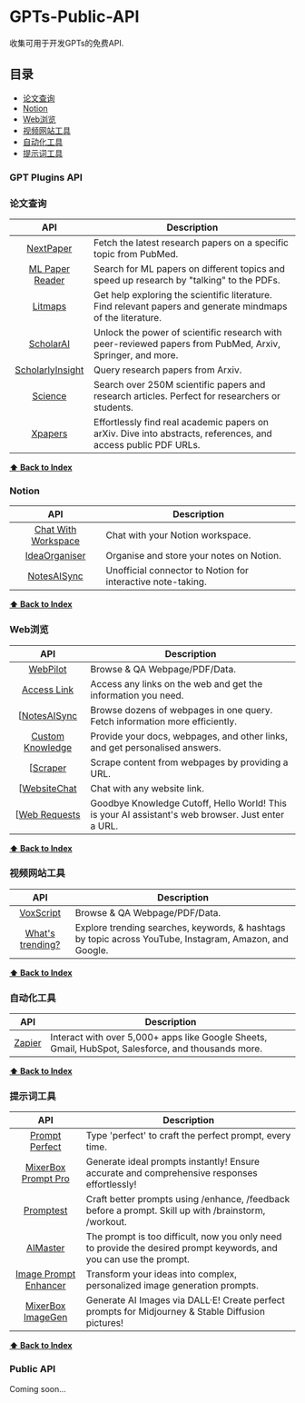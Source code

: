 # GPTs-Public-API
收集可用于开发GPTs的免费API.



## 目录


- [论文查询](#论文查询)
- [Notion](#Notion)
- [Web浏览](#Web浏览)
- [视频网站工具](#视频网站工具)
- [自动化工具](#自动化工具)
- [提示词工具](#提示词工具)



### GPT Plugins API


### 论文查询

|                                            API                                                  | Description                                 |  
| :----------------------------------------------------------------------------------------:      | ------------------------------------------- |
| [NextPaper](https://nextpaperplugin--mengzhao1.repl.co/.well-known/openapi.yaml)                | Fetch the latest research papers on a specific topic from PubMed. |  
| [ML Paper Reader](https://enigmatic-journey-85840.herokuapp.com/openapi.yaml)                   | Search for ML papers on different topics and speed up research by "talking" to the PDFs. |  
| [Litmaps](https://api.litmaps.com/openapi.yaml)                                                 | Get help exploring the scientific literature. Find relevant papers and generate mindmaps of the literature. |  
| [ScholarAI](https://scholar-ai.net/openapi.yaml)                                                | Unlock the power of scientific research with peer-reviewed papers from PubMed, Arxiv, Springer, and more. |  
| [ScholarlyInsight](https://scholarlyinsight--chao-gu-ge-lei.repl.co/openapi.yaml)               | Query research papers from Arxiv. |  
| [Science](https://oa.mg/ai/openapi.yaml)                                                        | Search over 250M scientific papers and research articles. Perfect for researchers or students. |  
| [Xpapers](https://xapi.lihaorui.com/openapi.yaml)                                               | Effortlessly find real academic papers on arXiv. Dive into abstracts, references, and access public PDF URLs.|  
**[⬆ Back to Index](#index)**

### Notion

|                                            API                                                  | Description                                 |  
| :----------------------------------------------------------------------------------------:      | ------------------------------------------- |
| [Chat With Workspace](https://api.notionlink.io/openapi.yaml)                                   | Chat with your Notion workspace.|  
| [IdeaOrganiser](https://idea-organiser.inu-ai.com/openapi.yaml)                                 | Organise and store your notes on Notion. |  
| [NotesAISync](https://plugin.notion.ainotevault.com/openapi.json)                               | Unofficial connector to Notion for interactive note-taking.|  
**[⬆ Back to Index](#index)**

### Web浏览

|                                            API                                                  | Description                                 |  
| :----------------------------------------------------------------------------------------:      | ------------------------------------------- |
| [WebPilot](https://webreader.webpilotai.com/openapi.yaml)                                       | Browse & QA Webpage/PDF/Data. |  
| [Access Link](https://www.accesslinks.ai/.well-known/openapi.yaml)                              | Access any links on the web and get the information you need.|  
| [[NotesAISync](https://testplugin.feednews.com/.well-known/openapi.yaml)                        | Browse dozens of webpages in one query. Fetch information more efficiently.|  
| [Custom Knowledge](https://oracle.eesel.app/.well-known/openapi.yaml)                           | Provide your docs, webpages, and other links, and get personalised answers.|  
| [[Scraper](https://scraper.gafo.tech/openapi.yaml)                                              |Scrape content from webpages by providing a URL.|  
| [[WebsiteChat](https://plugin.chatshape.com/openapi.yaml)                                       | Chat with any website link.|  
| [[Web Requests](https://plugin.wegpt.ai/openapi.json)                                           | Goodbye Knowledge Cutoff, Hello World! This is your AI assistant's web browser. Just enter a URL. |  
**[⬆ Back to Index](#index)**

### 视频网站工具

|                                            API                                                  | Description                                 |  
| :----------------------------------------------------------------------------------------:      | ------------------------------------------- |
| [VoxScript](https://voxscript.awt.icu/swagger/v1/swagger.yaml)                                  | Browse & QA Webpage/PDF/Data. |  
| [What's trending?](https://chatgpt.surge.ai/assets/openapi.yaml)                                | Explore trending searches, keywords, & hashtags by topic across YouTube, Instagram, Amazon, and Google.|  
**[⬆ Back to Index](#index)**

### 自动化工具

|                                            API                                                  | Description                                 |  
| :----------------------------------------------------------------------------------------:      | ------------------------------------------- |
| [Zapier](https://nla.zapier.com/api/v1/dynamic/openapi.json)                               | Interact with over 5,000+ apps like Google Sheets, Gmail, HubSpot, Salesforce, and thousands more.|  
**[⬆ Back to Index](#index)**

### 提示词工具

|                                            API                                                  | Description                                 |  
| :----------------------------------------------------------------------------------------:      | ------------------------------------------- |
| [Prompt Perfect](https://promptperfect.xyz/openapi.yaml)                                        | Type 'perfect' to craft the perfect prompt, every time.|  
| [MixerBox Prompt Pro](https://promptpro.mixerbox.com/.well-known/openapi.json)                  | Generate ideal prompts instantly! Ensure accurate and comprehensive responses effortlessly!|  
| [Promptest](https://prompt-pal.promptperfect.xyz/.well-known/pluginlab/openapi.json)            | Craft better prompts using /enhance, /feedback before a prompt. Skill up with /brainstorm, /workout.| 
| [AIMaster](https://plugin.chat2any.com/.well-known/openapi.yaml)                                | The prompt is too difficult, now you only need to provide the desired prompt keywords, and you can use the prompt.| 
| [Image Prompt Enhancer](https://image-prompt-enhancer.gafo.tech/openapi.yaml)                   | Transform your ideas into complex, personalized image generation prompts.|  
| [MixerBox ImageGen](https://imagegen.mixerbox.com/.well-known/openapi.json)                     | Generate AI Images via DALL·E! Create perfect prompts for Midjourney & Stable Diffusion pictures!|  
**[⬆ Back to Index](#index)**



### Public API

Coming soon...

